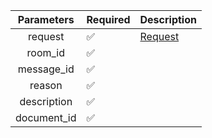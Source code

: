 | Parameters  | Required           | Description           |
|:-----------:|--------------------|-----------------------|
|   request   | :white_check_mark: | [Request](Request.md) |
|   room_id   | :white_check_mark: |                       |
| message_id  | :white_check_mark: |                       |
|   reason    | :white_check_mark: |                       |
| description | :white_check_mark: |                       |
| document_id | :white_check_mark: |                       |